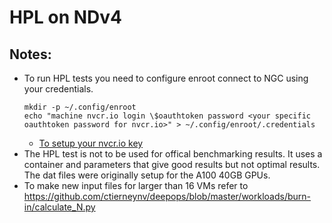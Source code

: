 # HPL on NDv4

## Notes:
- To run HPL tests you need to configure enroot connect to NGC using your credentials. 
  ```shell
  mkdir -p ~/.config/enroot
  echo "machine nvcr.io login \$oauthtoken password <your specific oauthtoken password for nvcr.io>" > ~/.config/enroot/.credentials 
  ```
  - [To setup your nvcr.io key](https://www.pugetsystems.com/labs/hpc/How-To-Setup-NVIDIA-Docker-and-NGC-Registry-on-your-Workstation---Part-4-Accessing-the-NGC-Registry-1115)
- The HPL test is not to be used for offical benchmarking results. It uses a container and parameters that give good results but not optimal results. The dat files were originally setup for the A100 40GB GPUs.
- To make new input files for larger than 16 VMs refer to https://github.com/ctierneynv/deepops/blob/master/workloads/burn-in/calculate_N.py 
